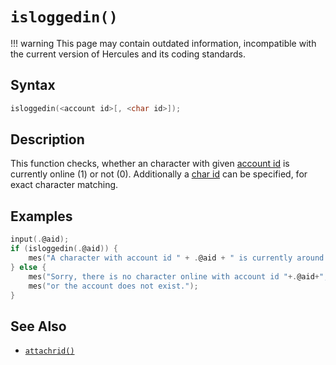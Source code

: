# `isloggedin()`

!!! warning
	This page may contain outdated information, incompatible with the current version of Hercules and its coding standards.

## Syntax

```c
isloggedin(<account id>[, <char id>]);
```

## Description

This function checks, whether an character with given [account id](../AID.md) is currently online (1) or not (0). Additionally a [char id](../CID.md) can be specified, for exact character matching.

## Examples

```c
input(.@aid);
if (isloggedin(.@aid)) {
	mes("A character with account id " + .@aid + " is currently around.");
} else {
	mes("Sorry, there is no character online with account id "+.@aid+",");
	mes("or the account does not exist.");
}
```

## See Also

- [`attachrid()`](attachrid.md)
